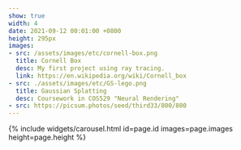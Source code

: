 ```yaml
---
show: true
width: 4
date: 2021-09-12 00:01:00 +0800
height: 295px
images:
- src: /assets/images/etc/cornell-box.png
  title: Cornell Box
  desc: My first project using ray tracing.
  link: https://en.wikipedia.org/wiki/Cornell_box
- src: ./assets/images/etc/GS-lego.png
  title: Gaussian Splatting
  desc: Coursework in COS529 "Neural Rendering"
- src: https://picsum.photos/seed/third33/800/800
---
```


{% include widgets/carousel.html id=page.id images=page.images height=page.height %}
